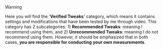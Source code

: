 > [!WARNING]  
> Here you will find the '**Verified Tweaks**' category, which means it contains settings and modifications that have been tested by me through video. This category has 2 subcategories: 1) **Recommended Tweaks**: meaning I recommend using them, and 2) **Unrecommended Tweaks**: meaning I do not recommend using them. However, it should be emphasized that in both cases, __you are responsible for conducting your own measurements__.
